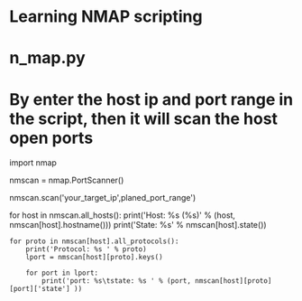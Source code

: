 # Learning NMAP scripting
# n_map.py
# By enter the host ip and port range in the script, then it will scan the host open ports

import nmap

nmscan = nmap.PortScanner()

nmscan.scan('your_target_ip',planed_port_range')

for host in nmscan.all_hosts():
	print('Host: %s (%s)' % (host, nmscan[host].hostname()))
	print('State: %s' % nmscan[host].state())
  
	for proto in nmscan[host].all_protocols():
		print('Protocol: %s ' % proto)
		lport = nmscan[host][proto].keys()
    
		for port in lport:
			print('port: %s\tstate: %s ' % (port, nmscan[host][proto][port]['state'] ))
